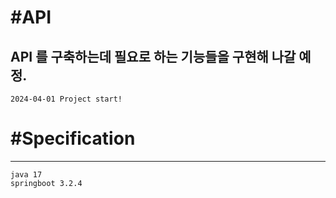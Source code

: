 #API
====
API 를 구축하는데 필요로 하는 기능들을 구현해 나갈 예정.
----
```
2024-04-01 Project start!
```

#Specification
==============
----
```
java 17
springboot 3.2.4
```
